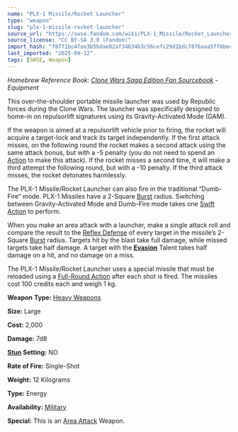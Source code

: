 ```yaml
---
name: "PLX-1 Missile/Rocket Launcher"
type: "weapon"
slug: "plx-1-missile-rocket-launcher"
source_url: "https://swse.fandom.com/wiki/PLX-1_Missile/Rocket_Launcher"
source_license: "CC BY-SA 3.0 (Fandom)"
import_hash: "f8771bc4fee3b5bdae82af34634b3c56cefc29d1bdc7876aaa5ff6beccdfc2ed"
last_imported: "2025-09-12"
tags: [SWSE, Weapon]
---
```

*Homebrew Reference Book: [Clone Wars Saga Edition Fan Sourcebook](https://swse.fandom.com/wiki/Clone_Wars_Saga_Edition_Fan_Sourcebook) - Equipment*

This over-the-shoulder portable missile launcher was used by Republic forces during the Clone Wars. The launcher was specifically designed to home-in on repulsorlift signatures using its Gravity-Activated Mode (GAM).

If the weapon is aimed at a repulsorlift vehicle prior to firing, the rocket will acquire a target-lock and track its target independently. If the first attack misses, on the following round the rocket makes a second attack using the same attack bonus, but with a -5 penalty (you do not need to spend an [Action](https://swse.fandom.com/wiki/Action) to make this attack). If the rocket misses a second time, it will make a third attempt the following round, but with a -10 penalty. If the third attack misses, the rocket detonates harmlessly.

The PLX-1 Missile/Rocket Launcher can also fire in the traditional “Dumb-Fire” mode. PLX-1 Missiles have a 2-Square [Burst](https://swse.fandom.com/wiki/Burst) radius. Switching between Gravity-Activated Mode and Dumb-Fire mode takes one [Swift Action](https://swse.fandom.com/wiki/Swift_Action) to perform.

When you make an area attack with a launcher, make a single attack roll and compare the result to the [Reflex Defense](https://swse.fandom.com/wiki/Reflex_Defense) of every target in the missile’s 2-Square [Burst](https://swse.fandom.com/wiki/Burst) radius. Targets hit by the blast take full damage, while missed targets take half damage. A target with the [**Evasion**](https://swse.fandom.com/wiki/Evasion) Talent takes half damage on a hit, and no damage on a miss.

The PLX-1 Missile/Rocket Launcher uses a special missile that must be reloaded using a [Full-Round Action](https://swse.fandom.com/wiki/Full-Round_Action) after each shot is fired. The missiles cost 100 credits each and weigh 1 kg.

**Weapon** **Type:** [Heavy Weapons](https://swse.fandom.com/wiki/Heavy_Weapons)

**Size:** Large

**Cost:** 2,000

**Damage:** 7d8

**[Stun](https://swse.fandom.com/wiki/Stun) Setting:** NO

**Rate of Fire:** Single-Shot

**Weight:** 12 Kilograms

**Type:** Energy

**Availability:** [Military](https://swse.fandom.com/wiki/Military)

**Special:** This is an [Area Attack](https://swse.fandom.com/wiki/Area_Attack) Weapon.